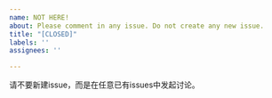 ```yaml
---
name: NOT HERE!
about: Please comment in any issue. Do not create any new issue.
title: "[CLOSED]"
labels: ''
assignees: ''

---
```


请不要新建issue，而是在任意已有issues中发起讨论。
